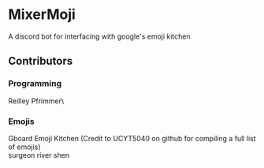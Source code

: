 # MixerMoji
A discord bot for interfacing with google's emoji kitchen

## Contributors

### Programming
Reilley Pfrimmer\

### Emojis 
Gboard Emoji Kitchen (Credit to UCYT5040 on github for compiling a full list of emojis)\
surgeon river shen
